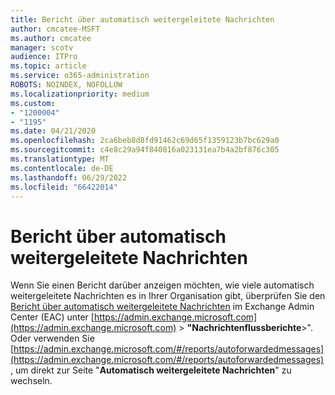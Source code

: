 ```yaml
---
title: Bericht über automatisch weitergeleitete Nachrichten
author: cmcatee-MSFT
ms.author: cmcatee
manager: scotv
audience: ITPro
ms.topic: article
ms.service: o365-administration
ROBOTS: NOINDEX, NOFOLLOW
ms.localizationpriority: medium
ms.custom:
- "1200004"
- "1195"
ms.date: 04/21/2020
ms.openlocfilehash: 2ca6beb8d8fd91462c69d65f1359123b7bc629a0
ms.sourcegitcommit: c4e8c29a94f840816a023131ea7b4a2bf876c305
ms.translationtype: MT
ms.contentlocale: de-DE
ms.lasthandoff: 06/29/2022
ms.locfileid: "66422014"
---
```

# <a name="auto-forwarded-messages-report"></a>Bericht über automatisch weitergeleitete Nachrichten

Wenn Sie einen Bericht darüber anzeigen möchten, wie viele automatisch weitergeleitete Nachrichten es in Ihrer Organisation gibt, überprüfen Sie den [Bericht über automatisch weitergeleitete Nachrichten](https://docs.microsoft.com/exchange/monitoring/mail-flow-reports/mfr-auto-forwarded-messages-report) im Exchange Admin Center (EAC) unter [https://admin.exchange.microsoft.com](https://admin.exchange.microsoft.com) \> **"Nachrichtenflussberichte**\>". Oder verwenden Sie [https://admin.exchange.microsoft.com/#/reports/autoforwardedmessages](https://admin.exchange.microsoft.com/#/reports/autoforwardedmessages), um direkt zur Seite "**Automatisch weitergeleitete Nachrichten**" zu wechseln.
